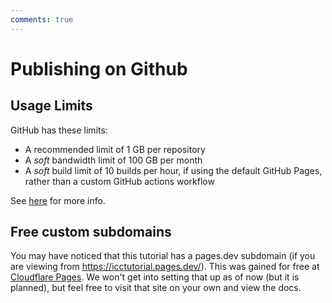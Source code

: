 ```yaml
---
comments: true
---
```


# Publishing on Github

## Usage Limits
GitHub has these limits:

* A recommended limit of 1 GB per repository
* A *soft* bandwidth limit of 100 GB per month
* A *soft* build limit of 10 builds per hour, if using the default GitHub
Pages, rather than a custom GitHub actions workflow

See [here][github-usage-limits] for more info.

## Free custom subdomains
You may have noticed that this tutorial has a pages.dev subdomain (if you are
viewing from https://icctutorial.pages.dev/). This was gained for free at
[Cloudflare Pages](https://pages.cloudflare.com/). We won't get into setting
that up as of now (but it is planned), but feel free to visit that site on your
own and view the docs.

<!-- URLs -->
[github-usage-limits]: https://docs.github.com/en/pages/getting-started-with-github-pages/about-github-pages#usage-limits